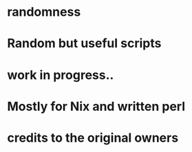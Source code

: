 # randomness
# Random but useful scripts
# work in progress..
# Mostly for Nix and written perl
# credits to the original owners
